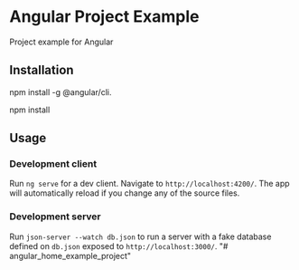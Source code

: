 # Angular Project Example

Project example for Angular

## Installation

npm install -g @angular/cli.

npm install

## Usage

### Development client

Run `ng serve` for a dev client. Navigate to `http://localhost:4200/`. The app will automatically reload if you change any of the source files.

### Development server

Run `json-server --watch db.json` to run a server with a fake database defined on `db.json` exposed to `http://localhost:3000/`.
"# angular_home_example_project" 
